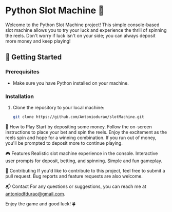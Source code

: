 # Python Slot Machine 🎰

Welcome to the Python Slot Machine project! This simple console-based slot machine allows you to try your luck and experience the thrill of spinning the reels. Don't worry if luck isn't on your side; you can always deposit more money and keep playing!

## 🚀 Getting Started

### Prerequisites
- Make sure you have Python installed on your machine.

### Installation
1. Clone the repository to your local machine:

   ```bash
   git clone https://github.com/Antoniodurao/slotMachine.git
   
💸 How to Play
Start by depositing some money.
Follow the on-screen instructions to place your bet and spin the reels.
Enjoy the excitement as the reels spin and hope for a winning combination.
If you run out of money, you'll be prompted to deposit more to continue playing.

🎮 Features
Realistic slot machine experience in the console.
Interactive user prompts for deposit, betting, and spinning.
Simple and fun gameplay.

📝 Contributing
If you'd like to contribute to this project, feel free to submit a pull request. Bug reports and feature requests are also welcome.

📬 Contact
For any questions or suggestions, you can reach me at antoniodfdurao@gmail.com.

Enjoy the game and good luck! 🍀
